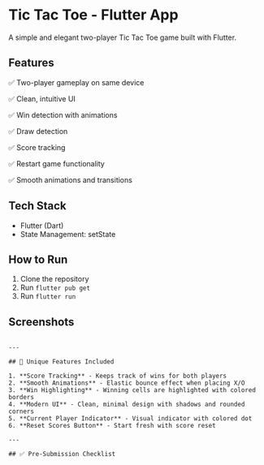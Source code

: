 # Tic Tac Toe - Flutter App

A simple and elegant two-player Tic Tac Toe game built with Flutter.

## Features
✅ Two-player gameplay on same device

✅ Clean, intuitive UI

✅ Win detection with animations

✅ Draw detection

✅ Score tracking

✅ Restart game functionality

✅ Smooth animations and transitions


## Tech Stack
- Flutter (Dart)
- State Management: setState

## How to Run
1. Clone the repository
2. Run `flutter pub get`
3. Run `flutter run`

## Screenshots

```

---

## 🎨 Unique Features Included

1. **Score Tracking** - Keeps track of wins for both players
2. **Smooth Animations** - Elastic bounce effect when placing X/O
3. **Win Highlighting** - Winning cells are highlighted with colored borders
4. **Modern UI** - Clean, minimal design with shadows and rounded corners
5. **Current Player Indicator** - Visual indicator with colored dot
6. **Reset Scores Button** - Start fresh with score reset

---

## ✅ Pre-Submission Checklist
